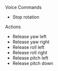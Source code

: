 Voice Commands

* Stop rotation

Actions

* Release yaw left
* Release yaw right
* Release roll left
* Release roll right
* Release pitch left
* Release pitch down